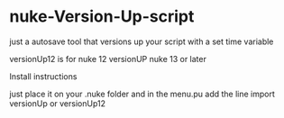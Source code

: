 # nuke-Version-Up-script
just a  autosave tool that versions up your script with a set time variable


versionUp12 is for nuke 12
versionUP nuke 13 or later


Install instructions 

just place it on your .nuke folder and  in the menu.pu add the line import versionUp or versionUp12
